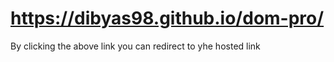 # https://dibyas98.github.io/dom-pro/
By clicking the above link you can redirect to yhe hosted link
